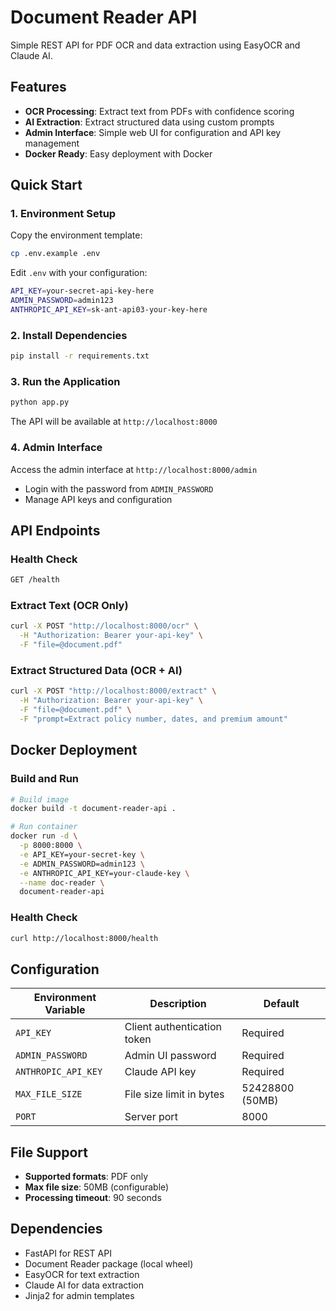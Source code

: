 # Document Reader API

Simple REST API for PDF OCR and data extraction using EasyOCR and Claude AI.

## Features

- **OCR Processing**: Extract text from PDFs with confidence scoring
- **AI Extraction**: Extract structured data using custom prompts
- **Admin Interface**: Simple web UI for configuration and API key management
- **Docker Ready**: Easy deployment with Docker

## Quick Start

### 1. Environment Setup

Copy the environment template:
```bash
cp .env.example .env
```

Edit `.env` with your configuration:
```bash
API_KEY=your-secret-api-key-here
ADMIN_PASSWORD=admin123
ANTHROPIC_API_KEY=sk-ant-api03-your-key-here
```

### 2. Install Dependencies

```bash
pip install -r requirements.txt
```

### 3. Run the Application

```bash
python app.py
```

The API will be available at `http://localhost:8000`

### 4. Admin Interface

Access the admin interface at `http://localhost:8000/admin`
- Login with the password from `ADMIN_PASSWORD`
- Manage API keys and configuration

## API Endpoints

### Health Check
```bash
GET /health
```

### Extract Text (OCR Only)
```bash
curl -X POST "http://localhost:8000/ocr" \
  -H "Authorization: Bearer your-api-key" \
  -F "file=@document.pdf"
```

### Extract Structured Data (OCR + AI)
```bash
curl -X POST "http://localhost:8000/extract" \
  -H "Authorization: Bearer your-api-key" \
  -F "file=@document.pdf" \
  -F "prompt=Extract policy number, dates, and premium amount"
```

## Docker Deployment

### Build and Run
```bash
# Build image
docker build -t document-reader-api .

# Run container
docker run -d \
  -p 8000:8000 \
  -e API_KEY=your-secret-key \
  -e ADMIN_PASSWORD=admin123 \
  -e ANTHROPIC_API_KEY=your-claude-key \
  --name doc-reader \
  document-reader-api
```

### Health Check
```bash
curl http://localhost:8000/health
```

## Configuration

| Environment Variable | Description | Default |
|---------------------|-------------|---------|
| `API_KEY` | Client authentication token | Required |
| `ADMIN_PASSWORD` | Admin UI password | Required |
| `ANTHROPIC_API_KEY` | Claude API key | Required |
| `MAX_FILE_SIZE` | File size limit in bytes | 52428800 (50MB) |
| `PORT` | Server port | 8000 |

## File Support

- **Supported formats**: PDF only
- **Max file size**: 50MB (configurable)
- **Processing timeout**: 90 seconds

## Dependencies

- FastAPI for REST API
- Document Reader package (local wheel)
- EasyOCR for text extraction
- Claude AI for data extraction
- Jinja2 for admin templates